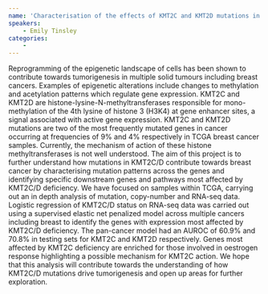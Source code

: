 ```yaml
---
name: 'Characterisation of the effects of KMT2C and KMT2D mutations in breast cancer'
speakers:
	- Emily Tinsley
categories:
	-
---
```

Reprogramming of the epigenetic landscape of cells has been shown to contribute towards tumorigenesis in multiple solid tumours including breast cancers. Examples of epigenetic alterations include changes to methylation and acetylation patterns which regulate gene expression. KMT2C and KMT2D are histone-lysine-N-methyltransferases responsible for mono-methylation of the 4th lysine of histone 3 (H3K4) at gene enhancer sites, a signal associated with active gene expression. KMT2C and KMT2D mutations are two of the most frequently mutated genes in cancer occurring at frequencies of 9% and 4% respectively in TCGA breast cancer samples. Currently, the mechanism of action of these histone methyltransferases is not well understood. The aim of this project is to further understand how mutations in KMT2C/D contribute towards breast cancer by characterising mutation patterns across the genes and identifying specific downstream genes and pathways most affected by KMT2C/D deficiency. We have focused on samples within TCGA, carrying out an in depth analysis of mutation, copy-number and RNA-seq data. Logistic regression of KMT2C/D status on RNA-seq data was carried out using a supervised elastic net penalized model across multiple cancers including breast to identify the genes with expression most affected by KMT2C/D deficiency. The pan-cancer model had an AUROC of 60.9% and 70.8% in testing sets for KMT2C and KMT2D respectively. Genes most affected by KMT2C deficiency are enriched for those involved in oestrogen response highlighting a possible mechanism for KMT2C action. We hope that this analysis will contribute towards the understanding of how KMT2C/D mutations drive tumorigenesis and open up areas for further exploration.
